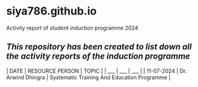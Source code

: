 # siya786.github.io
Activity report of student induction programme 2024
## ***This repository has been created to list down all the activity reports of the induction programme*** ##

| DATE | RESOURCE PERSON | TOPIC |
| ___ | ___ | ___ |
| 11-07-2024 | Dr. Arwind Dhingra | Systematic Training And Education Programme |
